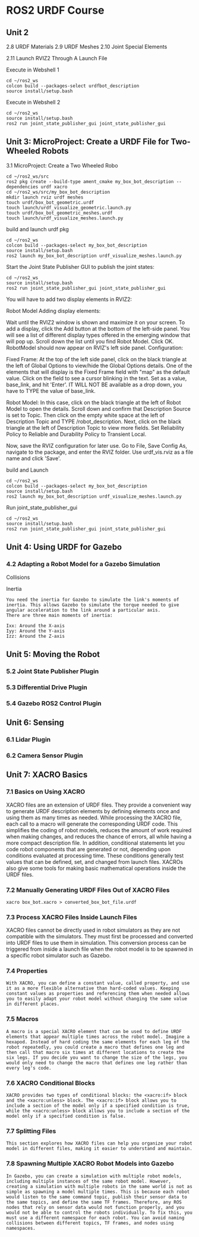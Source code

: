 # ROS2 URDF Course

## Unit 2
2.8   URDF Materials
2.9   URDF Meshes
2.10  Joint Special Elements

2.11   Launch RVIZ2 Through A Launch File

 Execute in Webshell 1

    cd ~/ros2_ws
    colcon build --packages-select urdfbot_description
    source install/setup.bash

Execute in Webshell 2

    cd ~/ros2_ws
    source install/setup.bash
    ros2 run joint_state_publisher_gui joint_state_publisher_gui


## Unit 3:   MicroProject: Create a URDF File for Two-Wheeled Robots

3.1   MicroProject: Create a Two Wheeled Robo

    cd ~/ros2_ws/src
    ros2 pkg create --build-type ament_cmake my_box_bot_description --dependencies urdf xacro
    cd ~/ros2_ws/src/my_box_bot_description
    mkdir launch rviz urdf meshes
    touch urdf/box_bot_geometric.urdf
    touch launch/urdf_visualize_geometric.launch.py
    touch urdf/box_bot_geometric_meshes.urdf
    touch launch/urdf_visualize_meshes.launch.py

build and launch urdf pkg

    cd ~/ros2_ws
    colcon build --packages-select my_box_bot_description
    source install/setup.bash
    ros2 launch my_box_bot_description urdf_visualize_meshes.launch.py

Start the Joint State Publisher GUI to publish the joint states:

    cd ~/ros2_ws
    source install/setup.bash
    ros2 run joint_state_publisher_gui joint_state_publisher_gui

You will have to add two display elements in RVIZ2:

Robot Model
Adding display elements:

Wait until the RVIZ2 window is shown and maximize it on your screen.
To add a display, click the Add button at the bottom of the left-side panel.
You will see a list of different display types offered in the emerging window that will pop up.
Scroll down the list until you find Robot Model. Click OK. RobotModel should now appear on RVIZ's left side panel.
Configuration:

Fixed Frame: At the top of the left side panel, click on the black triangle at the left of Global Options to view/hide the Global Options details. One of the elements that will display is the Fixed Frame field with "map" as the default value. Click on the field to see a cursor blinking in the text. Set as a value, base_link, and hit 'Enter'. IT WILL NOT BE available as a drop down, you have to TYPE the value of base_link.

Robot Model: In this case, click on the black triangle at the left of Robot Model to open the details. Scroll down and confirm that Description Source is set to Topic. Then click on the empty white space at the left of Description Topic and TYPE /robot_description. Next, click on the black triangle at the left of Description Topic to view more fields. Set Reliability Policy to Reliable and Durability Policy to Transient Local.

Now, save the RVIZ configuration for later use. Go to File, Save Config As, navigate to the  package, and enter the RVIZ folder. Use urdf_vis.rviz as a file name and click 'Save'.

build and Launch 

    cd ~/ros2_ws
    colcon build --packages-select my_box_bot_description
    source install/setup.bash
    ros2 launch my_box_bot_description urdf_visualize_meshes.launch.py

Run joint_state_publisher_gui

    cd ~/ros2_ws
    source install/setup.bash
    ros2 run joint_state_publisher_gui joint_state_publisher_gui


## Unit 4:   Using URDF for Gazebo

### 4.2   Adapting a Robot Model for a Gazebo Simulation

Collisions

Inertia

    You need the inertia for Gazebo to simulate the link's moments of inertia. This allows Gazebo to simulate the torque needed to give angular acceleration to the link around a particular axis.
    There are three main moments of inertia:

    Ixx: Around the X-axis
    Iyy: Around the Y-axis
    Izz: Around the Z-axis


## Unit 5:   Moving the Robot 

### 5.2   Joint State Publisher Plugin

### 5.3   Differential Drive Plugin

### 5.4   Gazebo ROS2 Control Plugin


## Unit 6:   Sensing

### 6.1   Lidar Plugin

### 6.2   Camera Sensor Plugin

## Unit 7:   XACRO Basics

### 7.1   Basics on Using XACRO

XACRO files are an extension of URDF files. They provide a convenient way to generate URDF description elements by defining elements once and using them as many times as needed. While processing the XACRO file, each call to a macro will generate the corresponding URDF code. This simplifies the coding of robot models, reduces the amount of work required when making changes, and reduces the chance of errors, all while having a more compact description file. In addition, conditional statements let you code robot components that are generated or not, depending upon conditions evaluated at processing time. These conditions generally test values that can be defined, set, and changed from launch files. XACROs also give some tools for making basic mathematical operations inside the URDF files.

### 7.2   Manually Generating URDF Files Out of XACRO Files

    xacro box_bot.xacro > converted_box_bot_file.urdf

### 7.3   Process XACRO Files Inside Launch Files

XACRO files cannot be directly used in robot simulators as they are not compatible with the simulators. They must first be processed and converted into URDF files to use them in simulation. This conversion process can be triggered from inside a launch file when the robot model is to be spawned in a specific robot simulator such as Gazebo.

### 7.4   Properties

    With XACRO, you can define a constant value, called property, and use it as a more flexible alternative than hard-coded values. Keeping constant values as properties and referencing them when needed allows you to easily adapt your robot model without changing the same value in different places.

### 7.5   Macros

    A macro is a special XACRO element that can be used to define URDF elements that appear multiple times across the robot model. Imagine a hexapod. Instead of hard coding the same elements for each leg of the robot repeatedly, you could create a macro that defines one leg and then call that macro six times at different locations to create the six legs. If you decide you want to change the size of the legs, you would only need to change the macro that defines one leg rather than every leg's code.

### 7.6   XACRO Conditional Blocks

    XACRO provides two types of conditional blocks: the <xacro:if> block and the <xacro:unless> block. The <xacro:if> block allows you to include a section of the model only if a specified condition is true, while the <xacro:unless> block allows you to include a section of the model only if a specified condition is false.

### 7.7   Splitting Files

    This section explores how XACRO files can help you organize your robot model in different files, making it easier to understand and maintain.

### 7.8   Spawning Multiple XACRO Robot Models into Gazebo

    In Gazebo, you can create a simulation with multiple robot models, including multiple instances of the same robot model. However, creating a simulation with multiple robots in the same world is not as simple as spawning a model multiple times. This is because each robot would listen to the same command topic, publish their sensor data to the same topics, and define the same TF frames. Therefore, any ROS nodes that rely on sensor data would not function properly, and you would not be able to control the robots individually. To fix this, you must use a different namespace for each robot. You can avoid naming collisions between different topics, TF frames, and nodes using namespaces.


